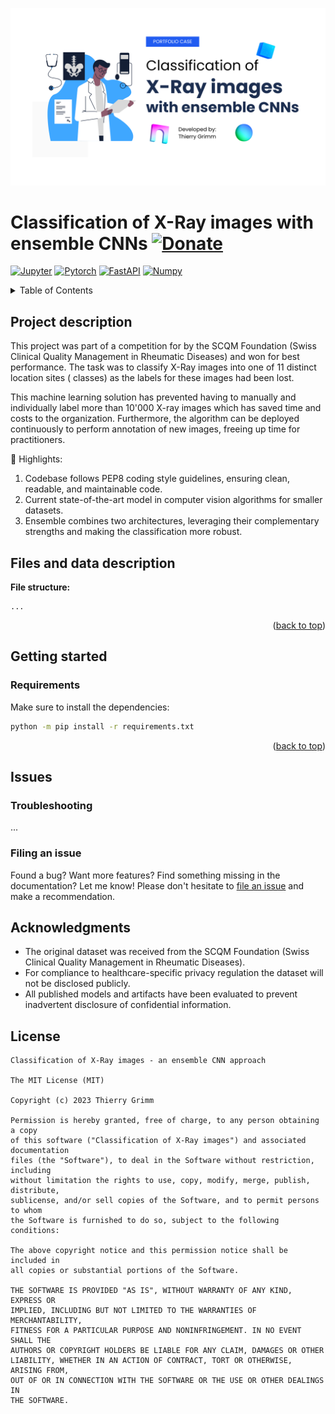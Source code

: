 <a name="readme-top"></a>

![Header](Images/XRay_Images.png "Header")


# Classification of X-Ray images with ensemble CNNs [![Donate](https://img.shields.io/badge/Donate-PayPal-green.svg)](https://www.paypal.com/cgi-bin/webscr?cmd=_s-xclick&hosted_button_id=EFQXNQ7UYXYKW&source=url)

<div align='left'>

[![](https://img.shields.io/badge/Jupyter-F37626.svg?style=for-the-badge&logo=Jupyter&logoColor=white 'Jupyter')](http://jupyter.org)
[![](https://img.shields.io/badge/PyTorch-EE4C2C.svg?style=for-the-badge&logo=PyTorch&logoColor=white 'Pytorch')](https://pytorch.org)
[![](https://img.shields.io/badge/FastAPI-009688.svg?style=for-the-badge&logo=FastAPI&logoColor=white 'FastAPI')](https://fastapi.tiangolo.com)
[![](https://img.shields.io/badge/NumPy-013243.svg?style=for-the-badge&logo=NumPy&logoColor=white 'Numpy')](https://numpy.org)


</div>

<details>
  <summary>Table of Contents</summary>
  <ol>
    <li>
      <a href="#project-description">Project description</a>
    </li>
    <li>
      <a href="#files-and-data-description">Files and data description</a>
    </li>
    <li>
      <a href="#getting-started">Getting Started</a>
      <ul>
        <li><a href="#requirements">Requirements</a></li>
      </ul>
    </li>
    <li>
      <a href="#issues">Issues</a>
      <ul>
        <li><a href="#troubleshooting">Troubleshooting</a></li>
        <li><a href="#filing-an-issue">Filing an issue</a></li>
      </ul>
    </li>
    <li><a href="#acknowledgments">Acknowledgments</a></li>
    <li><a href="#license">License</a></li>
  </ol>
</details>

## Project description

This project was part of a competition for by the SCQM Foundation (Swiss Clinical Quality Management in Rheumatic
Diseases) and won for best performance. The task was to classify X-Ray images into one of 11 distinct location sites (
classes) as the labels for these images had been lost. 

This machine learning solution has prevented having to manually and individually label more than 10'000 X-ray images
which has saved time and costs to the organization. Furthermore, the algorithm can be deployed continuously to perform 
annotation of new images, freeing up time for practitioners.

:star2: Highlights:

1. Codebase follows PEP8 coding style guidelines, ensuring clean, readable, and maintainable code.
2. Current state-of-the-art model in computer vision algorithms for smaller datasets.
3. Ensemble combines two architectures, leveraging their complementary strengths and making the classification more
   robust.


## Files and data description

**File structure:**

```
...
```

<p align="right">(<a href="#readme-top">back to top</a>)</p>


## Getting started

### Requirements

Make sure to install the dependencies:

~~~bash
python -m pip install -r requirements.txt
~~~


<p align="right">(<a href="#readme-top">back to top</a>)</p>

## Issues
### Troubleshooting

...


### Filing an issue
Found a bug? Want more features? Find something missing in the documentation? Let me know! Please don't hesitate
to [file an issue](https://github.com/thierrygrimm/classify-xray-images/issues/new) and make a recommendation.

## Acknowledgments

* The original dataset was received from the SCQM Foundation (Swiss Clinical Quality Management in Rheumatic Diseases).
* For compliance to healthcare-specific privacy regulation the dataset will not be disclosed publicly.
* All published models and artifacts have been evaluated to prevent inadvertent disclosure of confidential information.

## License

```
Classification of X-Ray images - an ensemble CNN approach

The MIT License (MIT)

Copyright (c) 2023 Thierry Grimm

Permission is hereby granted, free of charge, to any person obtaining a copy
of this software ("Classification of X-Ray images") and associated documentation 
files (the "Software"), to deal in the Software without restriction, including 
without limitation the rights to use, copy, modify, merge, publish, distribute, 
sublicense, and/or sell copies of the Software, and to permit persons to whom 
the Software is furnished to do so, subject to the following conditions:

The above copyright notice and this permission notice shall be included in
all copies or substantial portions of the Software.

THE SOFTWARE IS PROVIDED "AS IS", WITHOUT WARRANTY OF ANY KIND, EXPRESS OR
IMPLIED, INCLUDING BUT NOT LIMITED TO THE WARRANTIES OF MERCHANTABILITY,
FITNESS FOR A PARTICULAR PURPOSE AND NONINFRINGEMENT. IN NO EVENT SHALL THE
AUTHORS OR COPYRIGHT HOLDERS BE LIABLE FOR ANY CLAIM, DAMAGES OR OTHER
LIABILITY, WHETHER IN AN ACTION OF CONTRACT, TORT OR OTHERWISE, ARISING FROM,
OUT OF OR IN CONNECTION WITH THE SOFTWARE OR THE USE OR OTHER DEALINGS IN
THE SOFTWARE.
```
